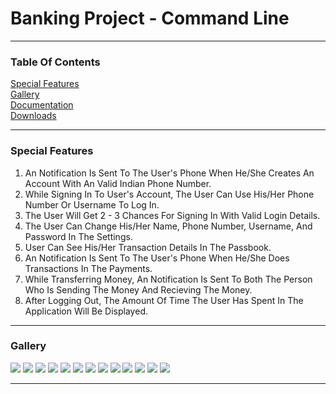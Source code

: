 <h1>Banking Project - Command Line</h1><hr>
<h3 id="toc">Table Of Contents</h3>
<a href="#sf">Special Features</a><br>
<a href="#glry">Gallery</a><br>
<a href="#docs">Documentation</a><br>
<a href="#downloads">Downloads</a><br><hr>
<h3 id="sf">Special Features</h3>
<ol>
    <li>An Notification Is Sent To The User's Phone When
    He/She Creates An Account With An Valid Indian Phone Number.</li>
    <li>While Signing In To User's Account, The User Can Use
    His/Her Phone Number Or Username To Log In.</li>
    <li>The User Will Get 2 - 3 Chances For Signing In With
    Valid Login Details.</li>
    <li>The User Can Change His/Her Name, Phone Number, Username,
    And Password In The Settings.</li>
    <li>User Can See His/Her Transaction Details In The Passbook.</li>
    <li>An Notification Is Sent To The User's Phone When He/She Does 
    Transactions In The Payments.</li>
    <li>While Transferring Money, An Notification Is Sent To Both The Person Who
    Is Sending The Money And Recieving The Money.</li>
    <li>After Logging Out, The Amount Of Time The User Has Spent In The Application
    Will Be Displayed.</li>
</ol><hr>
<h3 id="glry">Gallery</h3>
<img src="https://github.com/its-me-sv/Bank_x64_x86/raw/master/Snips/1.PNG">
<img src="https://github.com/its-me-sv/Bank_x64_x86/raw/master/Snips/2.PNG">
<img src="https://github.com/its-me-sv/Bank_x64_x86/raw/master/Snips/3.PNG">
<img src="https://github.com/its-me-sv/Bank_x64_x86/raw/master/Snips/4.PNG">
<img src="https://github.com/its-me-sv/Bank_x64_x86/raw/master/Snips/5.PNG">
<img src="https://github.com/its-me-sv/Bank_x64_x86/raw/master/Snips/6.PNG">
<img src="https://github.com/its-me-sv/Bank_x64_x86/raw/master/Snips/7.PNG">
<img src="https://github.com/its-me-sv/Bank_x64_x86/raw/master/Snips/8.PNG">
<img src="https://github.com/its-me-sv/Bank_x64_x86/raw/master/Snips/9.PNG">
<img src="https://github.com/its-me-sv/Bank_x64_x86/raw/master/Snips/10.PNG">
<img src="https://github.com/its-me-sv/Bank_x64_x86/raw/master/Snips/11.PNG">
<img src="https://github.com/its-me-sv/Bank_x64_x86/raw/master/Snips/12.PNG">
<img src="https://github.com/its-me-sv/Bank_x64_x86/raw/master/Snips/13.PNG">
<hr>
